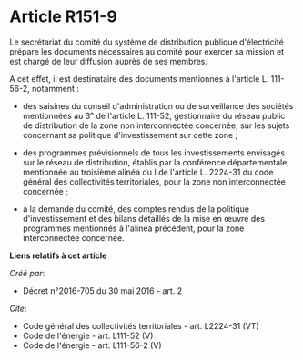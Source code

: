 # Article R151-9

Le secrétariat du comité du système de distribution publique d'électricité prépare les documents nécessaires au comité pour
exercer sa mission et est chargé de leur diffusion auprès de ses membres. 

A cet effet, il est destinataire des documents mentionnés à l'article L. 111-56-2, notamment :

- des saisines du conseil d'administration ou de surveillance des sociétés mentionnées au 3° de l'article L. 111-52,
gestionnaire du réseau public de distribution de la zone non interconnectée concernée, sur les sujets concernant sa politique
d'investissement sur cette zone ;

- des programmes prévisionnels de tous les investissements envisagés sur le réseau de distribution, établis par la conférence
départementale, mentionnée au troisième alinéa du I de l'article L. 2224-31 du code général des collectivités territoriales,
pour la zone non interconnectée concernée ;

- à la demande du comité, des comptes rendus de la politique d'investissement et des bilans détaillés de la mise en œuvre des
programmes mentionnés à l'alinéa précédent, pour la zone interconnectée concernée.

**Liens relatifs à cet article**

_Créé par_:

  - Décret n°2016-705 du 30 mai 2016 - art. 2

_Cite_:

  - Code général des collectivités territoriales - art. L2224-31 (VT)
  - Code de l'énergie - art. L111-52 (V)
  - Code de l'énergie - art. L111-56-2 (V)
